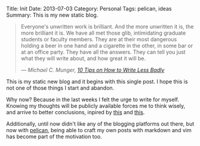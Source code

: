 Title: Init
Date: 2013-07-03
Category: Personal
Tags: pelican, ideas
Summary: This is my new static blog.

> Everyone's unwritten work is brilliant. And the more unwritten it is, the more brilliant it is.
> We have all met those glib, intimidating graduate students or faculty members. They are at their
> most dangerous holding a beer in one hand and a cigarette in the other, in some bar or at an
> office party. They have all the answers. They can tell you just what they will write about, and
> how great it will be.
>
> <cite> ― Michael C. Munger, [10 Tips on How to Write Less Badly][3]</cite>

This is my static new blog and it begins with this single post. I hope this is
not one of those things I start and abandon.

Why now? Because in the last weeks I felt the urge to write for myself.
Knowing my thoughts will be publicly available forces me to think wisely, 
and arrive to better conclusions, inpired by [this][2] and [this][4].

Additionally, until now didn't like any of the blogging platforms out there,
but now with [pelican][1], being able to craft my own posts with markdown and
vim has become part of the motivation too.

[1]: http://blog.getpelican.com/
[2]: http://getnashty.com/write-less
[3]: https://las.ucsd.edu/_files/graduate/10tipsonwritinglessbadly2010
[4]: http://www.paulgraham.com/writing44.html "Writing,  Briefly"
